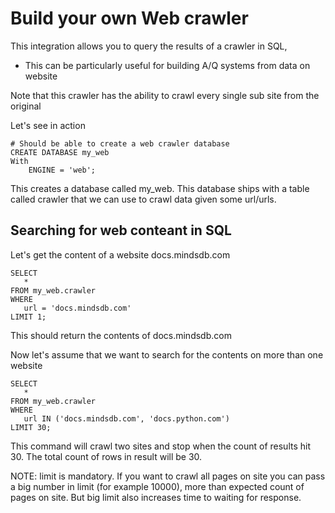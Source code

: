 # Build your own Web crawler

This integration allows you to query the results of a crawler in SQL,

- This can be particularly useful for building A/Q systems from data on website

Note that this crawler has the ability to crawl every single sub site from the original

Let's see in action

```
# Should be able to create a web crawler database
CREATE DATABASE my_web
With
    ENGINE = 'web';
```

This creates a database called my_web. This database ships with a table called crawler that we can use to crawl data given some url/urls.

## Searching for web conteant in SQL

Let's get the content of a website docs.mindsdb.com

```
SELECT
   *
FROM my_web.crawler
WHERE
   url = 'docs.mindsdb.com'
LIMIT 1;
```

This should return the contents of docs.mindsdb.com

Now let's assume that we want to search for the contents on more than one website

```
SELECT
   *
FROM my_web.crawler
WHERE
   url IN ('docs.mindsdb.com', 'docs.python.com')
LIMIT 30;
```

This command will crawl two sites and stop when the count of results hit 30. The total count of rows in result will be 30.

NOTE: limit is mandatory. If you want to crawl all pages on site you can pass a big number in limit (for example 10000), more than expected count of pages on site.
But big limit also increases time to waiting for response.
